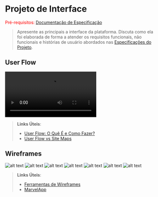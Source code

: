 
# Projeto de Interface

<span style="color:red">Pré-requisitos: <a href="2-Especificação.md"> Documentação de Especificação</a></span>

> Apresente as principais a interface da plataforma. Discuta como ela
> foi elaborada de forma a atender os requisitos funcionais, não
> funcionais e histórias de usuário abordados nas [Especificações do
> Projeto](2-Especificação.md).

## User Flow

<video controls src="../../../../Downloads/psg-si-m-ti-2025-1-p1-tiaw-grupo-violencia-domestica/UserFlow.mp4" title="Title"></video>
>
> **Links Úteis**:
> - [User Flow: O Quê É e Como Fazer?](https://medium.com/7bits/fluxo-de-usu%C3%A1rio-user-flow-o-que-%C3%A9-como-fazer-79d965872534)
> - [User Flow vs Site Maps](http://designr.com.br/sitemap-e-user-flow-quais-as-diferencas-e-quando-usar-cada-um/)


## Wireframes

![alt text](../../../../Downloads/psg-si-m-ti-2025-1-p1-tiaw-grupo-violencia-domestica/wireframe1.jpeg)
![alt text](../../../../Downloads/psg-si-m-ti-2025-1-p1-tiaw-grupo-violencia-domestica/wireframe2.jpeg)
![alt text](../../../../Downloads/psg-si-m-ti-2025-1-p1-tiaw-grupo-violencia-domestica/wireframe3.jpeg)
![alt text](../../../../Downloads/psg-si-m-ti-2025-1-p1-tiaw-grupo-violencia-domestica/wireframe4.jpeg)
![alt text](../../../../Downloads/psg-si-m-ti-2025-1-p1-tiaw-grupo-violencia-domestica/wireframe5.jpeg)
![alt text](../../../../Downloads/psg-si-m-ti-2025-1-p1-tiaw-grupo-violencia-domestica/wireframe6.jpeg)
![alt text](../../../../Downloads/psg-si-m-ti-2025-1-p1-tiaw-grupo-violencia-domestica/wireframe7.jpeg)

> **Links Úteis**:
> - [Ferramentas de Wireframes](https://rockcontent.com/blog/wireframes/)
> - [MarvelApp](https://marvelapp.com/developers/documentation/tutorials/)
